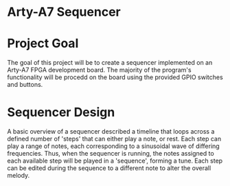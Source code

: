 # Arty-A7 Sequencer

# Project Goal
The goal of this project will be to create a sequencer implemented on an Arty-A7 FPGA development board. The majority of the program's functionality will be procedd on the board using the provided GPIO switches and buttons.

# Sequencer Design
A basic overview of a sequencer described a timeline that loops across a defined number of 'steps' that can either play a note, or rest. Each step can play a range of notes, each corresponding to a sinusoidal wave of differing frequencies. Thus, when the sequencer is running, the notes assigned to each available step will be played in a 'sequence', forming a tune. Each step can be edited during the sequence to a different note to alter the overall melody.
